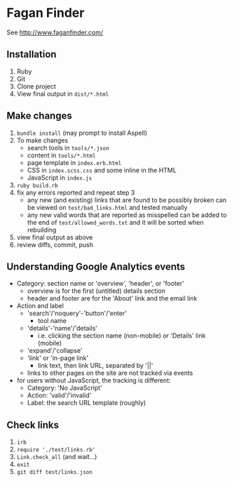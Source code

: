 # Fagan Finder

See http://www.faganfinder.com/


## Installation

1. Ruby
2. Git
3. Clone project
4. View final output in `dist/*.html`


## Make changes

1. `bundle install` (may prompt to install Aspell)
2. To make changes
    * search tools in `tools/*.json`
    * content in `tools/*.html`
    * page template in `index.erb.html`
    * CSS in `index.scss.css` and some inline in the HTML
    * JavaScript in `index.js`
3. `ruby build.rb`
4. fix any errors reported and repeat step 3
    * any new (and existing) links that are found to be possibly broken can be viewed on `test/bad_links.html` and tested manually
    * any new valid words that are reported as misspelled can be added to the end of `test/allowed_words.txt` and it will be sorted when rebuilding
5. view final output as above
6. review diffs, commit, push


## Understanding Google Analytics events
* Category: section name or 'overview', 'header', or 'footer'
    * overview is for the first (untitled) details section
    * header and footer are for the 'About' link and the email link
* Action and label
    * 'search'/'noquery'-'button'/'enter'
        * tool name
    * 'details'-'name'/'details'
       * i.e. clicking the section name (non-mobile) or 'Details' link (mobile)
    * 'expand'/'collapse'
    * 'link' or 'in-page link'
        * link text, then link URL, separated by '||'
    * links to other pages on the site are not tracked via events
* for users without JavaScript, the tracking is different:
    * Category: 'No JavaScript'
    * Action: 'valid'/'invalid'
    * Label: the search URL template (roughly)

## Check links
1. `irb`
2. `require './test/links.rb'`
3. `Link.check_all` (and wait...)
4. `exit`
5. `git diff test/links.json`